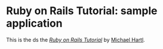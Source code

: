 # Ruby on Rails Tutorial: sample application

This is the ds
the [*Ruby on Rails Tutorial*](http://railstutorial.org/)
by [Michael Hartl](http://michaelhartl.com/).
